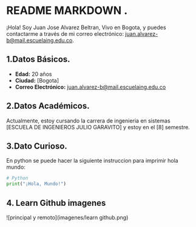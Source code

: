 # README MARKDOWN .

¡Hola! Soy Juan Jose Alvarez Beltran, Vivo en Bogota, y puedes contactarme a través de mi correo electrónico: [juan.alvarez-b@mail.escuelaing.edu.co](mailto:juan.alvarez-b@mail.escuelaing.edu.co).

## 1.Datos Básicos.

- **Edad:** 20 años
- **Ciudad:** [Bogota]
- **Correo Electrónico:** [juan.alvarez-b@mail.escuelaing.edu.co](juan.alvarez-b@mail.escuelaing.edu.co)

## 2.Datos Académicos.

Actualmente, estoy cursando la carrera de ingenieria en sistemas  [ESCUELA DE INGENIEROS JULIO GARAVITO] y estoy en el [8] semestre.

## 3.Dato Curioso.

En python se puede hacer la siguiente instruccion para imprimir hola mundo:

```python
# Python
print("¡Hola, Mundo!")
```
## 4. Learn Github imagenes 
![principal y remoto](imagenes/learn github.png)

